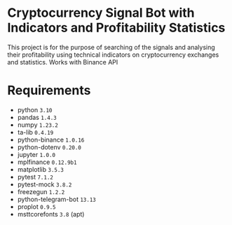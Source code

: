 # Cryptocurrency Signal Bot with Indicators and Profitability Statistics

This project is for the purpose of searching of the signals and analysing their profitability using 
technical indicators on cryptocurrency exchanges and statistics.
Works with Binance API

# Requirements

* python `3.10`
* pandas `1.4.3`
* numpy `1.23.2`
* ta-lib `0.4.19`
* python-binance `1.0.16`
* python-dotenv `0.20.0`
* jupyter `1.0.0`
* mplfinance `0.12.9b1`
* matplotlib `3.5.3`
* pytest `7.1.2`
* pytest-mock `3.8.2`
* freezegun `1.2.2`
* python-telegram-bot `13.13`
* proplot `0.9.5`
* msttcorefonts `3.8` (apt)